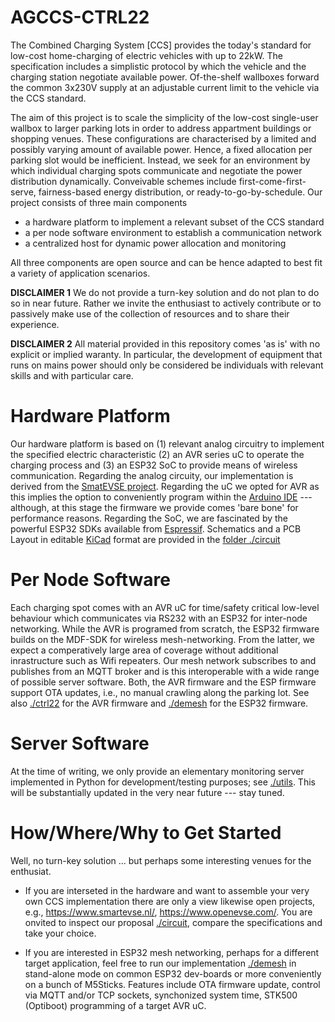 AGCCS-CTRL22
============

The Combined Charging System [CCS] provides the today's standard for low-cost home-charging of electric vehicles with up to 22kW. The specification includes a simplistic protocol by which the vehicle and the charging station negotiate available power. Of-the-shelf wallboxes forward the common 3x230V supply at an adjustable current limit to the vehicle via the CCS standard.

The aim of this project is to scale the simplicity of the low-cost single-user wallbox to larger parking lots in order to address appartment buildings or shopping venues. These configurations are characterised by a limited and possibly varying amount of available power. Hence, a fixed allocation per parking slot would be inefficient. Instead, we seek for an environment by which individual charging spots communicate and negotiate the power distribution dynamically. Conveivable schemes include first-come-first-serve, fairness-based energy distribution, or ready-to-go-by-schedule. Our project consists of three main components

- a hardware platform to implement a relevant subset of the CCS standard
- a per node software environment to establish a communication network
- a centralized host for dynamic power allocation and monitoring 

All three components are open source and can be hence adapted to best fit a variety of application scenarios.

**DISCLAIMER 1** We do not provide a turn-key solution and do not plan to do so in near future. Rather we invite the enthusiast to actively contribute or to passively make use of the collection of resources and to share their experience.

**DISCLAIMER 2** All material provided in this repository comes 'as is' with no explicit or implied waranty. In particular, the development of equipment that runs on mains power should only be considered
be individuals with relevant skills and with particular care.



# Hardware Platform

Our hardware platform is based on (1) relevant analog circuitry  to implement the specified electric
characteristic (2) an AVR series uC to operate the charging process and (3) an ESP32 SoC to provide
means of wireless communication. Regarding the analog circuity, our implementation is derived from the [SmatEVSE project](https://www.smartevse.nl/). Regarding the uC we opted for AVR as this implies the option to conveniently program within the [Arduino IDE](https://www.arduino.cc) --- although, at this stage the firmware we provide comes 'bare bone' for performance reasons. Regarding the SoC, we are fascinated by the powerful ESP32 SDKs available from [Espressif](https://github.com/espressif). Schematics and a PCB Layout in editable [KiCad](https://kicad.org) format are provided in the [folder ./circuit](./circuit/)

# Per Node Software

Each charging spot comes with an AVR uC for time/safety critical low-level behaviour which communicates via RS232 with an ESP32 for inter-node networking. While the AVR is programed from scratch, the ESP32 firmware builds on the MDF-SDK for wireless mesh-networking. From the latter, we expect a comperatively large area of coverage without additional inrastructure such as Wifi repeaters. Our mesh network subscribes to and publishes from an MQTT broker and is this interoperable with a wide range of possible server software. Both, the AVR firmware and the ESP firmware support OTA updates, i.e., no manual crawling along the parking lot. See also [./ctrl22](./ctrl22/) for the AVR firmware and [./demesh](./demesh/) for the ESP32 firmware.


# Server Software

At the time of writing, we only provide an elementary monitoring server implemented in Python
for development/testing purposes; see [./utils](./utils/). This will be substantially updated in the
very near future --- stay tuned.



# How/Where/Why to Get Started

Well, no turn-key solution ... but perhaps some interesting venues for the enthusiat.

- If you are interseted in the hardware and want to assemble your very own CCS implementation there are only a view likewise open projects, e.g.,  https://www.smartevse.nl/,  https://www.openevse.com/. You are onvited to inspect our proposal [./circuit](./circuit/), compare the specifications and take your choice.

- If you are interested in ESP32 mesh networking, perhaps for a different target application, feel free to run our implementation [./demesh](./demesh/) in stand-alone mode on common ESP32 dev-boards or more conveniently on a bunch of M5Sticks. Features include OTA firmware update, control via MQTT and/or TCP sockets, synchonized system time, STK500 (Optiboot) programming of a target AVR uC.

  



